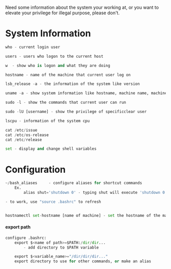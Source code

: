 Need some information about the system your working at, or you want to elevate your privilege for illegal purpose, please don't.

# System Information
```python
who - current login user

users - users who logon to the current host

w  - show who is logon and what they are doing

hostname - name of the machine that current user log on

lsb_release -a - the information of the system like version 

uname -a - show system information like hostname, machine name, machine version, architecture (32 or 64 bit), OS

sudo -l - show the commands that current user can run

sudo -lU [username] - show the privilege of specificclear user

lscpu - information of the system cpu  

cat /etc/issue
cat /etc/os-release
cat /etc/release 

set - display and change shell variables

```

# Configuration

```python
~/bash_aliases     - configure aliases for shortcut commands 
	Ex.
		alias shut='shutdown 0' - typing shut will execute 'shutdown 0' command

- to work, use "source .bashrc" to refresh 


hostnamectl set-hostname [name of machine] - set the hostname of the machine
```

#### export path
```python
configure .bashrc:
	export $<name of path>=$PATH:/dir/dir...
		- add directory to $PATH variable

	export $<variable_name>="/dir/dir/dir..."
	export directory to use for other commands, or make an alias



```

















